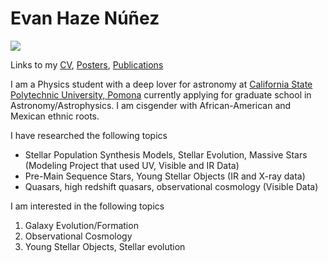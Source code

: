 # Evan Haze Núñez

<img src="https://evanhazey.github.io/evanhazenunez/Graphics/selfie.jpeg">

Links to my [CV](CV.md), [Posters](posters.md), [Publications](publications.md)

I am a Physics student with a deep lover for astronomy at [California State Polytechnic University, Pomona](https://www.cpp.edu/~sci/physics-astronomy/) currently applying for graduate school in Astronomy/Astrophysics.
I am cisgender with African-American and Mexican ethnic roots.

I have researched the following topics
- Stellar Population Synthesis Models, Stellar Evolution, Massive Stars (Modeling Project that used UV, Visible and IR Data)
- Pre-Main Sequence Stars, Young Stellar Objects (IR and X-ray data)
- Quasars, high redshift quasars, observational cosmology (Visible Data)


I am interested in the following topics 
1. Galaxy Evolution/Formation
2. Observational Cosmology
3. Young Stellar Objects, Stellar evolution
